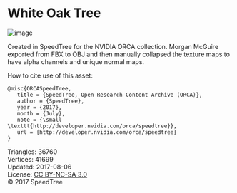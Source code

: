 # White Oak Tree

![image](https://casual-effects.com/g3d/data10/research/model/white_oak/icon.png)

Created in SpeedTree for the NVIDIA ORCA collection. Morgan McGuire exported from FBX to OBJ and then manually collapsed the texture maps to have alpha channels and unique normal maps.

How to cite use of this asset:

```
@misc{ORCASpeedTree,
   title = {SpeedTree, Open Research Content Archive (ORCA)},
   author = {SpeedTree},
   year = {2017},
   month = {July},
   note = {\small \texttt{http://developer.nvidia.com/orca/speedtree}},
   url = {http://developer.nvidia.com/orca/speedtree}
}
```


Triangles: 36760\
Vertices: 41699\
Updated: 2017-08-06\
License: [CC BY-NC-SA 3.0](http://creativecommons.org/licenses/by-nc-sa/3.0/)\
© 2017 SpeedTree